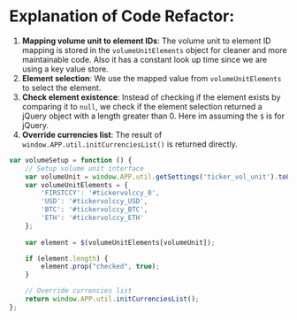 # Explanation of Code Refactor:
1. **Mapping volume unit to element IDs**: The volume unit to element ID mapping is stored in the `volumeUnitElements` object for cleaner and more maintainable code. Also it has a constant look up time since we are using a key value store.
2. **Element selection**: We use the mapped value from `volumeUnitElements` to select the element.
3. **Check element existence**: Instead of checking if the element exists by comparing it to `null`, we check if the element selection returned a jQuery object with a length greater than 0. Here im assuming the `$` is for jQuery.
4. **Override currencies list**: The result of `window.APP.util.initCurrenciesList()` is returned directly.


```javascript
var volumeSetup = function () {
    // Setup volume unit interface
    var volumeUnit = window.APP.util.getSettings('ticker_vol_unit').toUpperCase();
    var volumeUnitElements = {
        'FIRSTCCY': '#tickervolccy_0',
        'USD': '#tickervolccy_USD',
        'BTC': '#tickervolccy_BTC',
        'ETH': '#tickervolccy_ETH'
    };
    
    var element = $(volumeUnitElements[volumeUnit]);

    if (element.length) {
        element.prop("checked", true);
    }

    // Override currencies list
    return window.APP.util.initCurrenciesList();
};
```